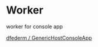 # Worker

worker for console app

[dfederm / GenericHostConsoleApp](https://github.com/dfederm/GenericHostConsoleApp)
